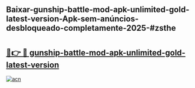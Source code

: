 ## Baixar-gunship-battle-mod-apk-unlimited-gold-latest-version-Apk-sem-anúncios-desbloqueado-completamente-2025-#zsthe

# <h2><a href="https://ainizakaria.my?title=gunship-battle-mod-apk-unlimited-gold-latest-version&ref=20M">🔗👉 🔴 gunship-battle-mod-apk-unlimited-gold-latest-version</a></h2>

[![acn](https://github.com/user-attachments/assets/0f9c940e-d8b0-45ae-aac7-cd30a18b3e1c)](https://ainizakaria.my?title=gunship-battle-mod-apk-unlimited-gold-latest-version&ref=20M)

